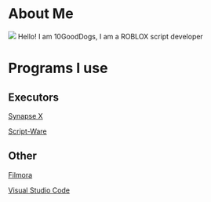 # About Me
![](http://www.roblox.com/Thumbs/Avatar.ashx?x=150&y=150&Format=Png&username=10GoodDogs)
Hello! I am 10GoodDogs, I am a ROBLOX script developer

# Programs I use
## Executors
[Synapse X](https://www.x.synapse.to)

[Script-Ware](https://script-ware.com)
## Other
[Filmora](https://filmora.wondershare.com/)
 
[Visual Studio Code](https://www.code.visualstudio.com)
